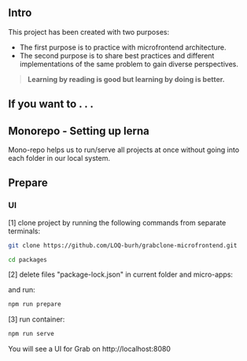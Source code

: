 ## Intro

This project has been created with two purposes:

- The first purpose is to practice with microfrontend architecture.
- The second purpose is to share best practices and different implementations of the same problem to gain diverse perspectives.

> **Learning by reading is good but learning by doing is better.**

## If you want to . . . 

## Monorepo - Setting up lerna

Mono-repo helps us to run/serve all projects at once without going into each folder in our local system.

## Prepare

### UI

[1] clone project by running the following commands from separate terminals:

```sh
git clone https://github.com/LOQ-burh/grabclone-microfrontend.git
```

```sh
cd packages
```

[2] delete files "package-lock.json" in current folder and micro-apps:

and run:

```sh
npm run prepare
```

[3] run container:

```sh
npm run serve
```

You will see a UI for Grab on http://localhost:8080